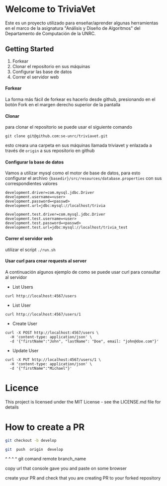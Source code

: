 Welcome to TriviaVet
====================

Este es un proyecto utilizado para enseñar/aprender algunas herramientas en el marco de la asignatura "Análisis y Diseño de Algoritmos" del Departamento de Computación de la UNRC.

Getting Started
---------------

1. Forkear
2. Clonar el repositorio en sus máquinas
3. Configurar las base de datos
4. Correr el servidor web

#### Forkear
La forma más fácil de forkear es hacerlo desde github, presionando en el botón Fork en el margen derecho superior de la pantalla

#### Clonar
para clonar el repositorio se puede usar el siguiente comando
```
git clone git@github.com:se-unrc/triviavet.git
```
esto creara una carpeta en sus máquinas llamada triviavet y enlazada a través de `origin` a sus repositorio en github

#### Configurar la base de datos
Vamos a utilizar mysql como el motor de base de datos, para esto configurar el archivo `{basedir}/src/resources/database.properties` con sus correspondientes valores
```
development.driver=com.mysql.jdbc.Driver
development.username=<user>
development.password=<passwd>
development.url=jdbc:mysql://localhost/trivia

development.test.driver=com.mysql.jdbc.Driver
development.test.username=<user>
development.test.password=<passwd>
development.test.url=jdbc:mysql://localhost/trivia_test
```

#### Correr el servidor web
utilizar el script `./run.sh`

#### Usar curl para crear requests al server

A continuación algunos ejemplo de como se puede usar curl para consultar al servidor

* List Users
```
curl http://localhost:4567/users
```

* List User
```
curl http://localhost:4567/users/1
```

* Create User
```
curl -X POST http://localhost:4567/users \
  -H 'content-type: application/json' \
  -d '{"firstName":"John", "lastName": "Doe", email: "john@doe.com"}'
```

* Update User
```
curl -X PUT http://localhost:4567/users/1 \
  -H 'content-type: application/json' \
  -d '{"firstName":"Michael"}'
```

# Licence

This project is licensed under the MIT License - see the LICENSE.md file for details

# How to create a PR

```sh
git checkout -b develop

git  push  origin  develop
```
 ^    ^      ^       ^
git comand remote branch_name


copy url that console gave you and paste on some browser

create your PR and check that you are creating PR to your forked repository
